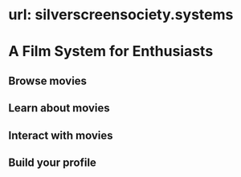 # url: silverscreensociety.systems
# A Film System for Enthusiasts
## Browse movies
## Learn about movies
## Interact with movies
## Build your profile
